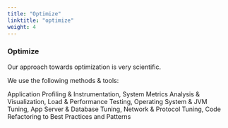 ```yaml
---
title: "Optimize"
linktitle: "optimize"
weight: 4
---
```


### Optimize

Our approach towards optimization is very scientific.

We use the following methods & tools:

Application Profiling & Instrumentation,
System Metrics Analysis & Visualization,
Load & Performance Testing,
Operating System & JVM Tuning,
App Server & Database Tuning,
Network & Protocol Tuning,
Code Refactoring to Best Practices and Patterns